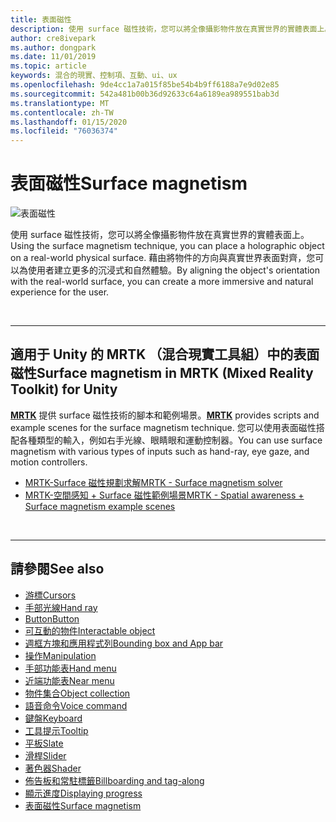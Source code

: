 ```yaml
---
title: 表面磁性
description: 使用 surface 磁性技術，您可以將全像攝影物件放在真實世界的實體表面上。
author: cre8ivepark
ms.author: dongpark
ms.date: 11/01/2019
ms.topic: article
keywords: 混合的現實、控制項、互動、ui、ux
ms.openlocfilehash: 9de4cc1a7a015f85be54b4b9ff6188a7e9d02e85
ms.sourcegitcommit: 542a481b00b36d92633c64a6189ea989551bab3d
ms.translationtype: MT
ms.contentlocale: zh-TW
ms.lasthandoff: 01/15/2020
ms.locfileid: "76036374"
---
```

# <a name="surface-magnetism"></a><span data-ttu-id="a5404-104">表面磁性</span><span class="sxs-lookup"><span data-stu-id="a5404-104">Surface magnetism</span></span>

![表面磁性](images/UX/MRTK_SurfaceMagnetism.gif)

<span data-ttu-id="a5404-106">使用 surface 磁性技術，您可以將全像攝影物件放在真實世界的實體表面上。</span><span class="sxs-lookup"><span data-stu-id="a5404-106">Using the surface magnetism technique, you can place a holographic object on a real-world physical surface.</span></span> <span data-ttu-id="a5404-107">藉由將物件的方向與真實世界表面對齊，您可以為使用者建立更多的沉浸式和自然體驗。</span><span class="sxs-lookup"><span data-stu-id="a5404-107">By aligning the object's orientation with the real-world surface, you can create a more immersive and natural experience for the user.</span></span>

<br>

---

## <a name="surface-magnetism-in-mrtk-mixed-reality-toolkit-for-unity"></a><span data-ttu-id="a5404-108">適用于 Unity 的 MRTK （混合現實工具組）中的表面磁性</span><span class="sxs-lookup"><span data-stu-id="a5404-108">Surface magnetism in MRTK (Mixed Reality Toolkit) for Unity</span></span>
<span data-ttu-id="a5404-109">**[MRTK](https://github.com/Microsoft/MixedRealityToolkit-Unity)** 提供 surface 磁性技術的腳本和範例場景。</span><span class="sxs-lookup"><span data-stu-id="a5404-109">**[MRTK](https://github.com/Microsoft/MixedRealityToolkit-Unity)** provides scripts and example scenes for the surface magnetism technique.</span></span> <span data-ttu-id="a5404-110">您可以使用表面磁性搭配各種類型的輸入，例如右手光線、眼睛眼和運動控制器。</span><span class="sxs-lookup"><span data-stu-id="a5404-110">You can use surface magnetism with various types of inputs such as hand-ray, eye gaze, and motion controllers.</span></span>

* [<span data-ttu-id="a5404-111">MRTK-Surface 磁性規劃求解</span><span class="sxs-lookup"><span data-stu-id="a5404-111">MRTK - Surface magnetism solver</span></span>](https://microsoft.github.io/MixedRealityToolkit-Unity/Documentation/README_Solver.html#surfacemagnetism)
* [<span data-ttu-id="a5404-112">MRTK-空間感知 + Surface 磁性範例場景</span><span class="sxs-lookup"><span data-stu-id="a5404-112">MRTK - Spatial awareness + Surface magnetism example scenes</span></span>](https://github.com/microsoft/MixedRealityToolkit-Unity/blob/mrtk_development/Assets/MixedRealityToolkit.Examples/Demos/Solvers/Scenes/SurfaceMagnetismSpatialAwarenessExample.unity)


<br>

---

## <a name="see-also"></a><span data-ttu-id="a5404-113">請參閱</span><span class="sxs-lookup"><span data-stu-id="a5404-113">See also</span></span>

* [<span data-ttu-id="a5404-114">游標</span><span class="sxs-lookup"><span data-stu-id="a5404-114">Cursors</span></span>](cursors.md)
* [<span data-ttu-id="a5404-115">手部光線</span><span class="sxs-lookup"><span data-stu-id="a5404-115">Hand ray</span></span>](point-and-commit.md)
* [<span data-ttu-id="a5404-116">Button</span><span class="sxs-lookup"><span data-stu-id="a5404-116">Button</span></span>](button.md)
* [<span data-ttu-id="a5404-117">可互動的物件</span><span class="sxs-lookup"><span data-stu-id="a5404-117">Interactable object</span></span>](interactable-object.md)
* [<span data-ttu-id="a5404-118">週框方塊和應用程式列</span><span class="sxs-lookup"><span data-stu-id="a5404-118">Bounding box and App bar</span></span>](app-bar-and-bounding-box.md)
* [<span data-ttu-id="a5404-119">操作</span><span class="sxs-lookup"><span data-stu-id="a5404-119">Manipulation</span></span>](direct-manipulation.md)
* [<span data-ttu-id="a5404-120">手部功能表</span><span class="sxs-lookup"><span data-stu-id="a5404-120">Hand menu</span></span>](hand-menu.md)
* [<span data-ttu-id="a5404-121">近端功能表</span><span class="sxs-lookup"><span data-stu-id="a5404-121">Near menu</span></span>](near-menu.md)
* [<span data-ttu-id="a5404-122">物件集合</span><span class="sxs-lookup"><span data-stu-id="a5404-122">Object collection</span></span>](object-collection.md)
* [<span data-ttu-id="a5404-123">語音命令</span><span class="sxs-lookup"><span data-stu-id="a5404-123">Voice command</span></span>](voice-input.md)
* [<span data-ttu-id="a5404-124">鍵盤</span><span class="sxs-lookup"><span data-stu-id="a5404-124">Keyboard</span></span>](keyboard.md)
* [<span data-ttu-id="a5404-125">工具提示</span><span class="sxs-lookup"><span data-stu-id="a5404-125">Tooltip</span></span>](tooltip.md)
* [<span data-ttu-id="a5404-126">平板</span><span class="sxs-lookup"><span data-stu-id="a5404-126">Slate</span></span>](slate.md)
* [<span data-ttu-id="a5404-127">滑桿</span><span class="sxs-lookup"><span data-stu-id="a5404-127">Slider</span></span>](slider.md)
* [<span data-ttu-id="a5404-128">著色器</span><span class="sxs-lookup"><span data-stu-id="a5404-128">Shader</span></span>](shader.md)
* [<span data-ttu-id="a5404-129">佈告板和常駐標籤</span><span class="sxs-lookup"><span data-stu-id="a5404-129">Billboarding and tag-along</span></span>](billboarding-and-tag-along.md)
* [<span data-ttu-id="a5404-130">顯示進度</span><span class="sxs-lookup"><span data-stu-id="a5404-130">Displaying progress</span></span>](progress.md)
* [<span data-ttu-id="a5404-131">表面磁性</span><span class="sxs-lookup"><span data-stu-id="a5404-131">Surface magnetism</span></span>](surface-magnetism.md)
